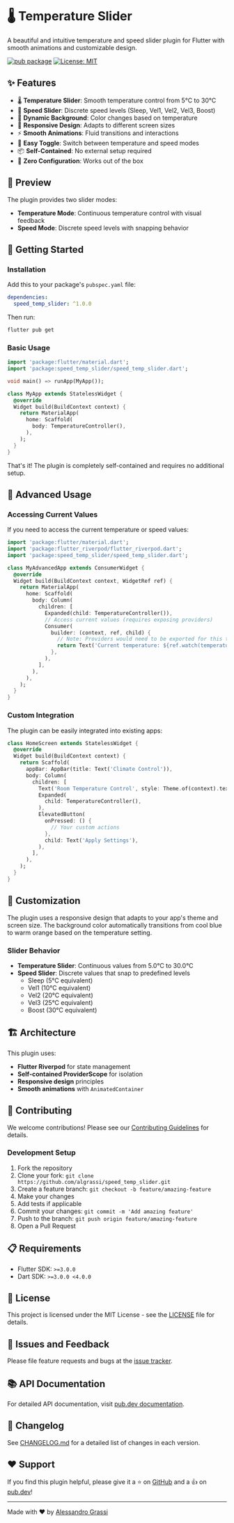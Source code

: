 # 🌡️ Temperature Slider

A beautiful and intuitive temperature and speed slider plugin for Flutter with smooth animations and customizable design.

[![pub package](https://img.shields.io/pub/v/speed_temp_slider.svg)](https://pub.dev/packages/speed_temp_slider)
[![License: MIT](https://img.shields.io/badge/License-MIT-yellow.svg)](https://opensource.org/licenses/MIT)

## ✨ Features

- 🌡️ **Temperature Slider**: Smooth temperature control from 5°C to 30°C
- 🚀 **Speed Slider**: Discrete speed levels (Sleep, Vel1, Vel2, Vel3, Boost)
- 🎨 **Dynamic Background**: Color changes based on temperature
- 📱 **Responsive Design**: Adapts to different screen sizes
- ⚡ **Smooth Animations**: Fluid transitions and interactions
- 🔄 **Easy Toggle**: Switch between temperature and speed modes
- 📦 **Self-Contained**: No external setup required
- 🎯 **Zero Configuration**: Works out of the box

## 📱 Preview

The plugin provides two slider modes:
- **Temperature Mode**: Continuous temperature control with visual feedback
- **Speed Mode**: Discrete speed levels with snapping behavior

## 🚀 Getting Started

### Installation

Add this to your package's `pubspec.yaml` file:

```yaml
dependencies:
  speed_temp_slider: ^1.0.0
```

Then run:

```bash
flutter pub get
```

### Basic Usage

```dart
import 'package:flutter/material.dart';
import 'package:speed_temp_slider/speed_temp_slider.dart';

void main() => runApp(MyApp());

class MyApp extends StatelessWidget {
  @override
  Widget build(BuildContext context) {
    return MaterialApp(
      home: Scaffold(
        body: TemperatureController(),
      ),
    );
  }
}
```

That's it! The plugin is completely self-contained and requires no additional setup.

## 📖 Advanced Usage

### Accessing Current Values

If you need to access the current temperature or speed values:

```dart
import 'package:flutter/material.dart';
import 'package:flutter_riverpod/flutter_riverpod.dart';
import 'package:speed_temp_slider/speed_temp_slider.dart';

class MyAdvancedApp extends ConsumerWidget {
  @override
  Widget build(BuildContext context, WidgetRef ref) {
    return MaterialApp(
      home: Scaffold(
        body: Column(
          children: [
            Expanded(child: TemperatureController()),
            // Access current values (requires exposing providers)
            Consumer(
              builder: (context, ref, child) {
                // Note: Providers would need to be exported for this to work
                return Text('Current temperature: ${ref.watch(temperatureProvider)}°C');
              },
            ),
          ],
        ),
      ),
    );
  }
}
```

### Custom Integration

The plugin can be easily integrated into existing apps:

```dart
class HomeScreen extends StatelessWidget {
  @override
  Widget build(BuildContext context) {
    return Scaffold(
      appBar: AppBar(title: Text('Climate Control')),
      body: Column(
        children: [
          Text('Room Temperature Control', style: Theme.of(context).textTheme.headlineMedium),
          Expanded(
            child: TemperatureController(),
          ),
          ElevatedButton(
            onPressed: () {
              // Your custom actions
            },
            child: Text('Apply Settings'),
          ),
        ],
      ),
    );
  }
}
```

## 🎨 Customization

The plugin uses a responsive design that adapts to your app's theme and screen size. The background color automatically transitions from cool blue to warm orange based on the temperature setting.

### Slider Behavior

- **Temperature Slider**: Continuous values from 5.0°C to 30.0°C
- **Speed Slider**: Discrete values that snap to predefined levels
  - Sleep (5°C equivalent)
  - Vel1 (10°C equivalent)  
  - Vel2 (20°C equivalent)
  - Vel3 (25°C equivalent)
  - Boost (30°C equivalent)

## 🏗️ Architecture

This plugin uses:
- **Flutter Riverpod** for state management
- **Self-contained ProviderScope** for isolation
- **Responsive design** principles
- **Smooth animations** with `AnimatedContainer`

## 🤝 Contributing

We welcome contributions! Please see our [Contributing Guidelines](CONTRIBUTING.md) for details.

### Development Setup

1. Fork the repository
2. Clone your fork: `git clone https://github.com/algrassi/speed_temp_slider.git`
3. Create a feature branch: `git checkout -b feature/amazing-feature`
4. Make your changes
5. Add tests if applicable
6. Commit your changes: `git commit -m 'Add amazing feature'`
7. Push to the branch: `git push origin feature/amazing-feature`
8. Open a Pull Request

## 📋 Requirements

- Flutter SDK: `>=3.0.0`
- Dart SDK: `>=3.0.0 <4.0.0`

## 📄 License

This project is licensed under the MIT License - see the [LICENSE](LICENSE) file for details.

## 🐛 Issues and Feedback

Please file feature requests and bugs at the [issue tracker](https://github.com/algrassi/speed_temp_slider/issues).

## 📚 API Documentation

For detailed API documentation, visit [pub.dev documentation](https://pub.dev/documentation/speed_temp_slider/latest/).

## 🔖 Changelog

See [CHANGELOG.md](CHANGELOG.md) for a detailed list of changes in each version.

## ❤️ Support

If you find this plugin helpful, please give it a ⭐ on [GitHub](https://github.com/algrassi/speed_temp_slider) and a 👍 on [pub.dev](https://pub.dev/packages/speed_temp_slider)!

---

Made with ❤️ by [Alessandro Grassi](https://github.com/algrassi)